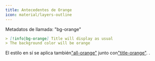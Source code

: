 ```yaml
---
title: Antecedentes de Orange
icon: material/layers-outline
---
```


Metadatos de llamada: "bg-orange"

```md
> [!info|bg-orange] Title will display as usual
> The background color will be orange
```

El estilo en sí se aplica también["all-orange"](../combined-styling/page-8.md)
junto con["title-orange"](../title-styling/page-8.md).
.

